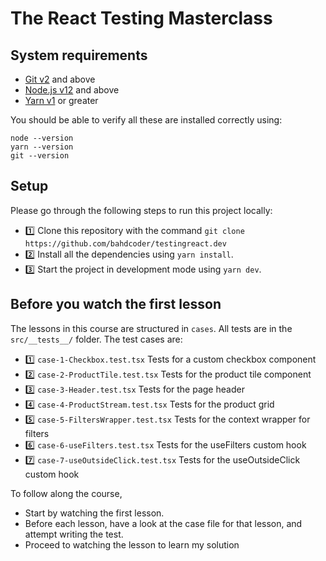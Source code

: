 # The React Testing Masterclass
## System requirements
- [Git v2](https://git-scm.com/) and above
- [Node.js v12](https://nodejs.org/) and above
- [Yarn v1](https://yarn.org) or greater

You should be able to verify all these are installed correctly using:

```
node --version
yarn --version
git --version
```

## Setup
Please go through the following steps to run this project locally:
- 1️⃣ Clone this repository with the command `git clone https://github.com/bahdcoder/testingreact.dev`
- 2️⃣ Install all the dependencies using `yarn install`. 
- 3️⃣ Start the project in development mode using `yarn dev`.

## Before you watch the first lesson
The lessons in this course are structured in `cases`. All tests are in the `src/__tests__/` folder. The test cases are:

- 1️⃣ `case-1-Checkbox.test.tsx` Tests for a custom checkbox component
- 2️⃣ `case-2-ProductTile.test.tsx` Tests for the product tile component
- 3️⃣ `case-3-Header.test.tsx` Tests for the page header
- 4️⃣ `case-4-ProductStream.test.tsx` Tests for the product grid
- 5️⃣ `case-5-FiltersWrapper.test.tsx` Tests for the context wrapper for filters
- 6️⃣ `case-6-useFilters.test.tsx` Tests for the useFilters custom hook
- 7️⃣ `case-7-useOutsideClick.test.tsx` Tests for the useOutsideClick custom hook

To follow along the course,
- Start by watching the first lesson.
- Before each lesson, have a look at the case file for that lesson, and attempt writing the test.
- Proceed to watching the lesson to learn my solution
